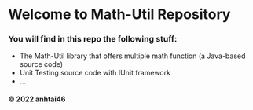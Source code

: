 

# Welcome to Math-Util Repository
### You will find in this repo the following stuff:
* The Math-Util library that offers multiple math function (a Java-based source code)
* Unit Testing source code with IUnit framework
* ...

#### © 2022 anhtai46